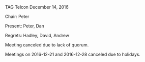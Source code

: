 TAG Telcon December 14, 2016

Chair: Peter

Present: Peter, Dan

Regrets: Hadley, David, Andrew

Meeting canceled due to lack of quorum.

Meetings on 2016-12-21 and 2016-12-28 canceled due to holidays.
